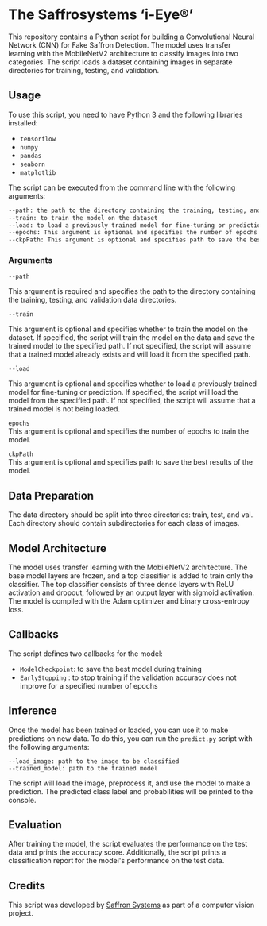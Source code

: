 # The Saffrosystems ‘i-Eye®’

This repository contains a Python script for building a Convolutional Neural Network (CNN) for Fake Saffron Detection. The model uses transfer learning with the MobileNetV2 architecture to classify images into two categories. The script loads a dataset containing images in separate directories for training, testing, and validation.

## Usage
To use this script, you need to have Python 3 and the following libraries installed:

* `tensorflow`
* `numpy`
* `pandas`
* `seaborn`
* `matplotlib`

The script can be executed from the command line with the following arguments:

```bash
--path: the path to the directory containing the training, testing, and validation data directories
--train: to train the model on the dataset
--load: to load a previously trained model for fine-tuning or prediction
--epochs: This argument is optional and specifies the number of epochs to train the model.
--ckpPath: This argument is optional and specifies path to save the best results of the model.
```


### Arguments
`--path`

This argument is required and specifies the path to the directory containing the training, testing, and validation data directories.

`--train`

This argument is optional and specifies whether to train the model on the dataset. If specified, the script will train the model on the data and save the trained model to the specified path. If not specified, the script will assume that a trained model already exists and will load it from the specified path.

`--load`

This argument is optional and specifies whether to load a previously trained model for fine-tuning or prediction. If specified, the script will load the model from the specified path. If not specified, the script will assume that a trained model is not being loaded.

`epochs`  
This argument is optional and specifies the number of epochs to train the model.

`ckpPath`   
This argument is optional and specifies path to save the best results of the model.
## Data Preparation
The data directory should be split into three directories: train, test, and val. Each directory should contain subdirectories for each class of images.

## Model Architecture
The model uses transfer learning with the MobileNetV2 architecture. The base model layers are frozen, and a top classifier is added to train only the classifier. The top classifier consists of three dense layers with ReLU activation and dropout, followed by an output layer with sigmoid activation. The model is compiled with the Adam optimizer and binary cross-entropy loss.

## Callbacks
The script defines two callbacks for the model:

* `ModelCheckpoint`: to save the best model during training
* `EarlyStopping` : to stop training if the validation accuracy does not improve for a specified number of epochs

## Inference
Once the model has been trained or loaded, you can use it to make predictions on new data. To do this, you can run the `predict.py` script with the following arguments:

```
--load_image: path to the image to be classified
--trained_model: path to the trained model
```

The script will load the image, preprocess it, and use the model to make a prediction. The predicted class label and probabilities will be printed to the console.

## Evaluation
After training the model, the script evaluates the performance on the test data and prints the accuracy score. Additionally, the script prints a classification report for the model's performance on the test data.

## Credits
This script was developed by [Saffron Systems](https://saffrosystems.com/) as part of a computer vision project.